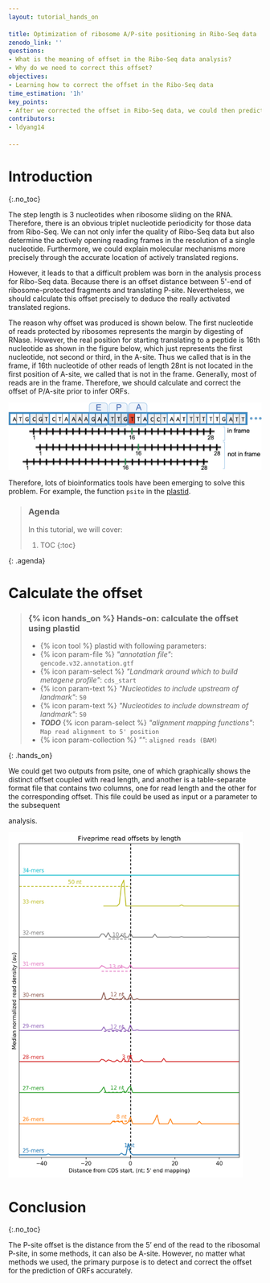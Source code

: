 ```yaml
---
layout: tutorial_hands_on

title: Optimization of ribosome A/P-site positioning in Ribo-Seq data
zenodo_link: ''
questions:
- What is the meaning of offset in the Ribo-Seq data analysis?
- Why do we need to correct this offset?
objectives:
- Learning how to correct the offset in the Ribo-Seq data
time_estimation: '1h'
key_points:
- After we corrected the offset in Ribo-Seq data, we could then predict ORFs accurately.
contributors:
- ldyang14

---
```



# Introduction
{:.no_toc}

<!-- This is a comment. -->

The step length is 3 nucleotides when ribosome sliding on the RNA. Therefore, there is an obvious triplet nucleotide periodicity for those data from Ribo-Seq. We can not only infer the quality of Ribo-Seq data but also determine the actively opening reading frames in the resolution of a single nucleotide. Furthermore, we could explain molecular mechanisms more precisely through the accurate location of actively translated regions. 

However, it leads to that a difficult problem was born in the analysis process for Ribo-Seq data. Because there is an offset distance between 5'-end of ribosome-protected fragments and translating P-site. Nevertheless, we should calculate this offset precisely to deduce the really activated translated regions.

The reason why offset was produced is shown below. The first nucleotide of reads protected by ribosomes represents the margin by digesting of RNase. However, the real position for starting translating to a peptide is 16th nucleotide as shown in the figure below, which just represents the first nucleotide, not second or third, in the A-site. Thus we called that is in the frame, if 16th nucleotide of other reads of length 28nt is not located in the first position of A-site, we called that is not in the frame. Generally, most of reads are in the frame. Therefore, we should calculate and correct the offset of P/A-site prior to infer ORFs.

 ![Offset of Asite](../../images/optimization-of-PAsite/A-site.png "Offset of Asite cited from ({% cite liu2016prediction %})")

Therefore, lots of bioinformatics tools have been emerging to solve this problem. For example, the function `psite` in the [plastid](https://plastid.readthedocs.io/en/latest/index.html).

> ### Agenda
>
> In this tutorial, we will cover:
>
> 1. TOC
> {:toc}
>
{: .agenda}

# Calculate the offset

>### {% icon hands_on %} Hands-on: calculate the offset using plastid
>
>- {% icon tool %} plastid with following parameters:
>  - {% icon param-file %} *"annotation file"*: `gencode.v32.annotation.gtf` 
>  - {% icon param-select %} *"Landmark around which to build metagene profile"*: `cds_start` 
>  - {% icon param-text %} *"Nucleotides to include upstream of landmark"*: `50` 
>  - {% icon param-text %} *"Nucleotides to include downstream of landmark"*: `50` 
>  - ***TODO*** {% icon param-select %} *"alignment mapping functions"*: `Map read alignment to 5' position` 
>  - {% icon param-collection %} *""*: `aligned reads (BAM)` 
>
{: .hands_on}

We could get two outputs from psite, one of which graphically shows the distinct offset coupled with read length, and another is a table-separate format file that contains two columns,  one for read length and the other for the corresponding offset. This file could be used as input or a parameter to the subsequent 

analysis.



<img src="../../images/optimization-of-PAsite/RPF_WT_1_p_offsets.png" alt="Offset of P-site" title="Offset of P-site" style="zoom: 67%;" />

# Conclusion

{:.no_toc}

The P-site offset is the distance from the 5’ end of the read to the ribosomal P-site, in some methods, it can also be A-site. However, no matter what methods we used, the primary purpose is to detect and correct the offset for the prediction of ORFs accurately. 





